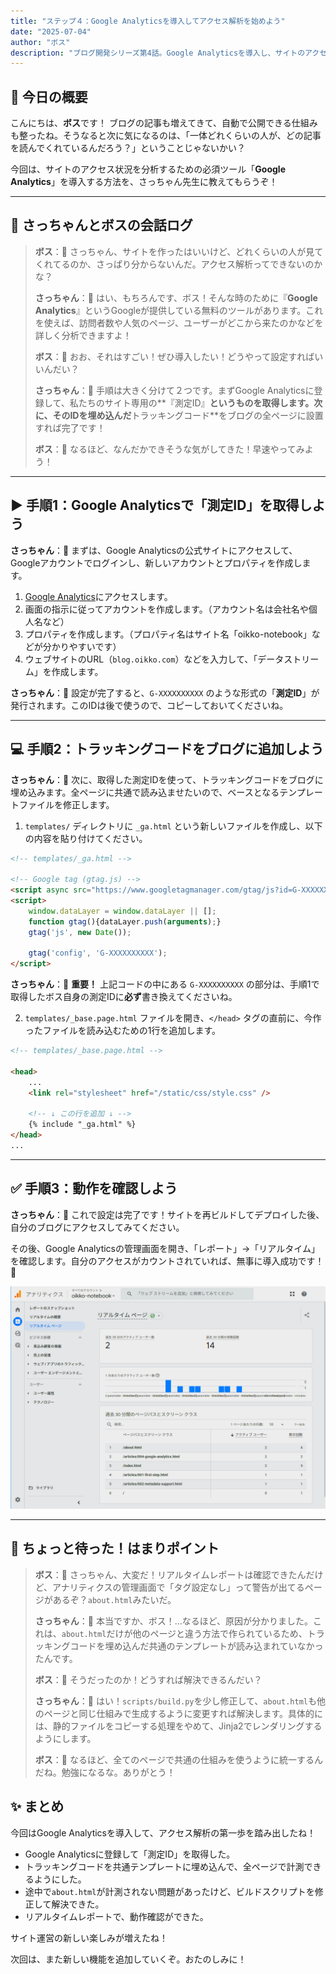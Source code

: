 ```yaml
---
title: "ステップ４：Google Analyticsを導入してアクセス解析を始めよう"
date: "2025-07-04"
author: "ボス"
description: "ブログ開発シリーズ第4話。Google Analyticsを導入し、サイトのアクセス解析を始める方法を解説。測定IDの取得からトラッキングコードの埋め込み、Jinja2テンプレートの修正まで、具体的な手順を紹介します。"
---
```


## 🎩 今日の概要

こんにちは、**ボス**です！
ブログの記事も増えてきて、自動で公開できる仕組みも整ったね。そうなると次に気になるのは、「一体どれくらいの人が、どの記事を読んでくれているんだろう？」ということじゃないかい？

今回は、サイトのアクセス状況を分析するための必須ツール「**Google Analytics**」を導入する方法を、さっちゃん先生に教えてもらうぞ！

---

## 🤖 さっちゃんとボスの会話ログ

> **ボス**：🎩 さっちゃん、サイトを作ったはいいけど、どれくらいの人が見てくれてるのか、さっぱり分からないんだ。アクセス解析ってできないのかな？
>
> **さっちゃん**：🤖 はい、もちろんです、ボス！そんな時のために『**Google Analytics**』というGoogleが提供している無料のツールがあります。これを使えば、訪問者数や人気のページ、ユーザーがどこから来たのかなどを詳しく分析できますよ！
>
> **ボス**：🎩 おお、それはすごい！ぜひ導入したい！どうやって設定すればいいんだい？
>
> **さっちゃん**：🤖 手順は大きく分けて２つです。まずGoogle Analyticsに登録して、私たちのサイト専用の**『測定ID』**というものを取得します。次に、そのIDを埋め込んだ**トラッキングコード**をブログの全ページに設置すれば完了です！
>
> **ボス**：🎩 なるほど、なんだかできそうな気がしてきた！早速やってみよう！

---

## ▶️ 手順1：Google Analyticsで「測定ID」を取得しよう

**さっちゃん**：🤖 まずは、Google Analyticsの公式サイトにアクセスして、Googleアカウントでログインし、新しいアカウントとプロパティを作成します。

1.  [Google Analytics](https://analytics.google.com/)にアクセスします。
2.  画面の指示に従ってアカウントを作成します。（アカウント名は会社名や個人名など）
3.  プロパティを作成します。（プロパティ名はサイト名「oikko-notebook」などが分かりやすいです）
4.  ウェブサイトのURL（`blog.oikko.com`）などを入力して、「データストリーム」を作成します。

**さっちゃん**：🤖 設定が完了すると、`G-XXXXXXXXXX` のような形式の「**測定ID**」が発行されます。このIDは後で使うので、コピーしておいてくださいね。

---

## 💻 手順2：トラッキングコードをブログに追加しよう

**さっちゃん**：🤖 次に、取得した測定IDを使って、トラッキングコードをブログに埋め込みます。全ページに共通で読み込ませたいので、ベースとなるテンプレートファイルを修正します。

1.  `templates/` ディレクトリに `_ga.html` という新しいファイルを作成し、以下の内容を貼り付けてください。

```html
<!-- templates/_ga.html -->

<!-- Google tag (gtag.js) -->
<script async src="https://www.googletagmanager.com/gtag/js?id=G-XXXXXXXXXX"></script>
<script>
    window.dataLayer = window.dataLayer || [];
    function gtag(){dataLayer.push(arguments);}
    gtag('js', new Date());

    gtag('config', 'G-XXXXXXXXXX');
</script>
```

**さっちゃん**：🤖 **重要！** 上記コードの中にある `G-XXXXXXXXXX` の部分は、手順1で取得したボス自身の測定IDに**必ず**書き換えてくださいね。

2.  `templates/_base.page.html` ファイルを開き、`</head>` タグの直前に、今作ったファイルを読み込むための1行を追加します。

```html
<!-- templates/_base.page.html -->

<head>
    ...
    <link rel="stylesheet" href="/static/css/style.css" />
    
    <!-- ↓ この行を追加 ↓ -->
    {% include "_ga.html" %}
</head>
...
```

---

## ✅ 手順3：動作を確認しよう

**さっちゃん**：🤖 これで設定は完了です！サイトを再ビルドしてデプロイした後、自分のブログにアクセスしてみてください。

その後、Google Analyticsの管理画面を開き、「レポート」→「リアルタイム」を確認します。自分のアクセスがカウントされていれば、無事に導入成功です！🎉

![Google Analyticsの測定ID画面の画像](/static/images/analytics.png)

---

## 🤔 ちょっと待った！はまりポイント

> **ボス**：🎩 さっちゃん、大変だ！リアルタイムレポートは確認できたんだけど、アナリティクスの管理画面で「タグ設定なし」って警告が出てるページがあるぞ？`about.html`みたいだ。
>
> **さっちゃん**：🤖 本当ですか、ボス！…なるほど、原因が分かりました。これは、`about.html`だけが他のページと違う方法で作られているため、トラッキングコードを埋め込んだ共通のテンプレートが読み込まれていなかったんです。
>
> **ボス**：🎩 そうだったのか！どうすれば解決できるんだい？
>
> **さっちゃん**：🤖 はい！`scripts/build.py`を少し修正して、`about.html`も他のページと同じ仕組みで生成するように変更すれば解決します。具体的には、静的ファイルをコピーする処理をやめて、Jinja2でレンダリングするようにします。
>
> **ボス**：🎩 なるほど、全てのページで共通の仕組みを使うように統一するんだね。勉強になるな。ありがとう！


## ✨ まとめ

今回はGoogle Analyticsを導入して、アクセス解析の第一歩を踏み出したね！

* Google Analyticsに登録して「測定ID」を取得した。
* トラッキングコードを共通テンプレートに埋め込んで、全ページで計測できるようにした。
* 途中で`about.html`が計測されない問題があったけど、ビルドスクリプトを修正して解決できた。
* リアルタイムレポートで、動作確認ができた。

サイト運営の新しい楽しみが増えたね！

次回は、また新しい機能を追加していくぞ。おたのしみに！
